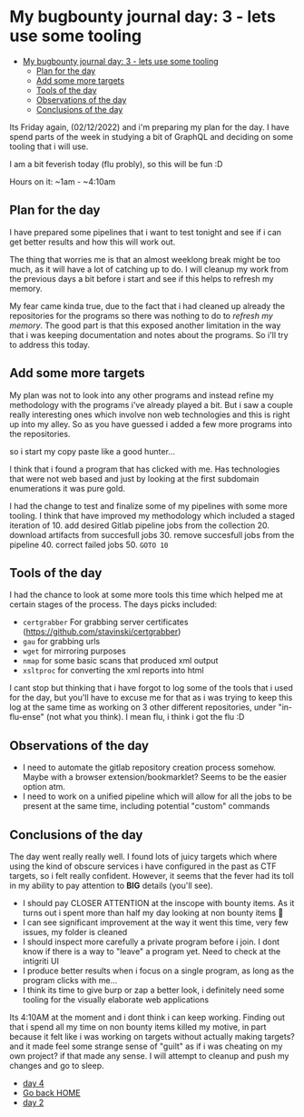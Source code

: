# My bugbounty journal day: 3 - lets use some tooling
- [My bugbounty journal day: 3 - lets use some tooling](#my-bugbounty-journal-day-3---lets-use-some-tooling)
  - [Plan for the day](#plan-for-the-day)
  - [Add some more targets](#add-some-more-targets)
  - [Tools of the day](#tools-of-the-day)
  - [Observations of the day](#observations-of-the-day)
  - [Conclusions of the day](#conclusions-of-the-day)

Its Friday again, (02/12/2022) and i'm preparing my plan for the day. I have spend parts of the week in studying a bit of GraphQL and deciding on some tooling that i will use.

I am a bit feverish today (flu probly), so this will be fun :D

Hours on it: ~1am - ~4:10am

## Plan for the day
I have prepared some pipelines that i want to test tonight and see if i can get better results and how this will work out.

The thing that worries me is that an almost weeklong break might be too much, as it will have a lot of catching up to do. I will cleanup my work from the previous days a bit before i start and see if this helps to refresh my memory.

My fear came kinda true, due to the fact that i had cleaned up already the repositories for the programs so there was nothing to do to _refresh my memory_. The good part is that this exposed another limitation in the way that i was keeping documentation and notes about the programs. So i'll try to address this today.

## Add some more targets
My plan was not to look into any other programs and instead refine my methodology with the programs i've already played a bit. But i saw a couple really interesting ones which involve non web technologies and this is right up into my alley. So as you have guessed i added a few more programs into the repositories.

<sarcasm>so i start my copy paste like a good hunter...</sarcasm>

I think that i found a program that has clicked with me. Has technologies that were not web based and just by looking at the first subdomain enumerations it was pure gold.

I had the change to test and finalize some of my pipelines with some more tooling. I think that have improved my methodology which included a staged iteration of
10. add desired Gitlab pipeline jobs from the collection
20. download artifacts from succesfull jobs
30. remove succesfull jobs from the pipeline
40. correct failed jobs
50. `GOTO 10`


## Tools of the day
I had the chance to look at some more tools this time which helped me at certain stages of the process.
The days picks included:
- `certgrabber` For grabbing server certificates (https://github.com/stavinski/certgrabber)
- `gau` for grabbing urls
- `wget` for mirroring purposes
- `nmap` for some basic scans that produced xml output
- `xsltproc` for converting the xml reports into html


I cant stop but thinking that i have forgot to log some of the tools that i used for the day, but you'll have to excuse me for that as i was trying to keep this log at the same time as working on 3 other different repositories, under "in-flu-ense" (not what you think). I mean flu, i think i got the flu :D

## Observations of the day
* I need to automate the gitlab repository creation process somehow. Maybe with a browser extension/bookmarklet? Seems to be the easier option atm.
* I need to work on a unified pipeline which will allow for all the jobs to be present at the same time, including potential "custom" commands


## Conclusions of the day
The day went really really well. I found lots of juicy targets which where using the kind of obscure services i have configured in the past as CTF targets, so i felt really confident. However, it seems that the fever had its toll in my ability to pay attention to **BIG** details (you'll see).

* I should pay CLOSER ATTENTION at the inscope with bounty items. As it turns out i spent more than half my day looking at non bounty items :facepalm:
* I can see significant improvement at the way it went this time, very few issues, my folder is cleaned
* I should inspect more carefully a private program before i join. I dont know if there is a way to "leave" a program yet. Need to check at the intigriti UI
* I produce better results when i focus on a single program, as long as the program clicks with me...
* I think its time to give burp or zap a better look, i definitely need some tooling for the visually elaborate web applications

Its 4:10AM at the moment and i dont think i can keep working. Finding out that i spend all my time on non bounty items killed my motive, in part because it felt like i was working on targets without actually making targets? and it made feel some strange sense of "guilt" as if i was cheating on my own project? if that made any sense. I will attempt to cleanup and push my changes and go to sleep.

- [day 4](day4.md)
- [Go back HOME](../)
- [day 2](day2.md)